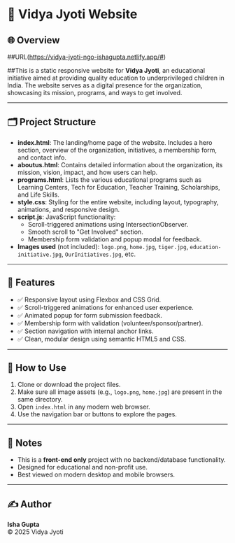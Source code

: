 # 📘 Vidya Jyoti Website

## 🌐 Overview

##URL(https://vidya-jyoti-ngo-ishagupta.netlify.app/#)

##This is a static responsive website for **Vidya Jyoti**, an educational initiative aimed at providing quality education to underprivileged children in India. The website serves as a digital presence for the organization, showcasing its mission, programs, and ways to get involved.

---

## 🗂️ Project Structure

- **index.html**: The landing/home page of the website. Includes a hero section, overview of the organization, initiatives, a membership form, and contact info.
- **aboutus.html**: Contains detailed information about the organization, its mission, vision, impact, and how users can help.
- **programs.html**: Lists the various educational programs such as Learning Centers, Tech for Education, Teacher Training, Scholarships, and Life Skills.
- **style.css**: Styling for the entire website, including layout, typography, animations, and responsive design.
- **script.js**: JavaScript functionality:
  - Scroll-triggered animations using IntersectionObserver.
  - Smooth scroll to "Get Involved" section.
  - Membership form validation and popup modal for feedback.
- **Images used** (not included): `logo.png`, `home.jpg`, `tiger.jpg`, `education-initiative.jpg`, `OurInitiatives.jpg`, etc.

---

## 🧩 Features

- ✅ Responsive layout using Flexbox and CSS Grid.
- ✅ Scroll-triggered animations for enhanced user experience.
- ✅ Animated popup for form submission feedback.
- ✅ Membership form with validation (volunteer/sponsor/partner).
- ✅ Section navigation with internal anchor links.
- ✅ Clean, modular design using semantic HTML5 and CSS.

---

## 🚀 How to Use

1. Clone or download the project files.
2. Make sure all image assets (e.g., `logo.png`, `home.jpg`) are present in the same directory.
3. Open `index.html` in any modern web browser.
4. Use the navigation bar or buttons to explore the pages.

---

## 📌 Notes

- This is a **front-end only** project with no backend/database functionality.
- Designed for educational and non-profit use.
- Best viewed on modern desktop and mobile browsers.

---

## ✍️ Author

**Isha Gupta**  
© 2025 Vidya Jyoti

